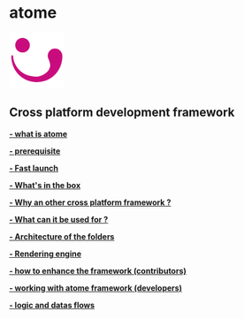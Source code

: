 # atome 

 <img src="https://github.com/atomecorp/atome/raw/development/www/public/medias/images/atome.svg" width="100" />
 
Cross platform development framework
-

**[- what is atome ](./what_is_it.md)**

**[- prerequisite](./prerequisite.md)**

**[- Fast launch](./kickstart.md)**

**[- What's in the box](./box_content.md)**

**[- Why an other cross platform framework ?](./why.md)**

**[- What can it be used for ?](./what.md)**

**[- Architecture of the folders](./folder_rchitecture.md)**

**[- Rendering engine](./rendering_engine.md)**

**[- how to enhance the framework (contributors)](./enhance_atome.md)**

**[- working with atome framework  (developers)](./working_with_atome.md)**

**[- logic and datas flows](./datas_flows.md)**


